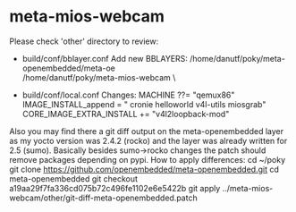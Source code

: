 # meta-mios-webcam
Please check 'other' directory to review:
- build/conf/bblayer.conf
  Add new BBLAYERS:
 	 /home/danutf/poky/meta-openembedded/meta-oe \
  	/home/danutf/poky/meta-mios-webcam \
 
- build/conf/local.conf
  Changes:
 	MACHINE ??= "qemux86"
 	IMAGE_INSTALL_append = " cronie helloworld v4l-utils miosgrab"
 	CORE_IMAGE_EXTRA_INSTALL += "v4l2loopback-mod"



Also you may find there a git diff output on the meta-openembedded layer as my yocto version was 2.4.2 (rocko) and the layer was already written for 2.5 (sumo).
Basically besides sumo->rocko changes the patch should remove packages depending on pypi.
How to apply differences:
cd ~/poky
git clone https://github.com/openembedded/meta-openembedded.git
cd meta-openembedded
git checkout a19aa29f7fa336cd075b72c496fe1102e6e5422b
git apply ../meta-mios-webcam/other/git-diff-meta-openembedded.patch


